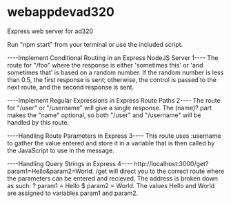 # webappdevad320
Express web server for ad320

Run "npm start" from your terminal or use the included script.

----Implement Conditional Routing in an Express NodeJS Server 1----
The route for "/foo" where the response is either 'sometimes this' or 'and sometimes that' is based on a random number. If the random number is less than 0.5, the first response is sent; otherwise, the control is passed to the next route, and the second response is sent.

----Implement Regular Expressions in Express Route Paths 2----
The route for "/user" or "/username" will give a single response. The (name)? part makes the "name" optional, so both "/user" and "/username" will be handled by this route.

----Handling Route Parameters in Express 3----
This route uses :username to gather the value entered and store it in a variable that is then called by the JavaScript to use in the message. 

----Handling Query Strings in Express 4----
http://localhost:3000/get?param1=Hello&param2=World.  /get will direct you to the correct route where the parameters can be entered and recieved. The address is broken down as such: ? param1 = Hello $ param2 = World.
The values Hello and World are assigned to variables param1 and param2.
